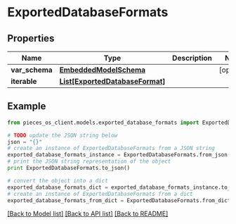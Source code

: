 # ExportedDatabaseFormats


## Properties
Name | Type | Description | Notes
------------ | ------------- | ------------- | -------------
**var_schema** | [**EmbeddedModelSchema**](EmbeddedModelSchema.md) |  | [optional] 
**iterable** | [**List[ExportedDatabaseFormat]**](ExportedDatabaseFormat.md) |  | 

## Example

```python
from pieces_os_client.models.exported_database_formats import ExportedDatabaseFormats

# TODO update the JSON string below
json = "{}"
# create an instance of ExportedDatabaseFormats from a JSON string
exported_database_formats_instance = ExportedDatabaseFormats.from_json(json)
# print the JSON string representation of the object
print ExportedDatabaseFormats.to_json()

# convert the object into a dict
exported_database_formats_dict = exported_database_formats_instance.to_dict()
# create an instance of ExportedDatabaseFormats from a dict
exported_database_formats_from_dict = ExportedDatabaseFormats.from_dict(exported_database_formats_dict)
```
[[Back to Model list]](../README.md#documentation-for-models) [[Back to API list]](../README.md#documentation-for-api-endpoints) [[Back to README]](../README.md)


